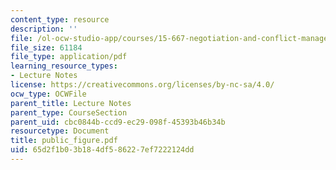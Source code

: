 ```yaml
---
content_type: resource
description: ''
file: /ol-ocw-studio-app/courses/15-667-negotiation-and-conflict-management-spring-2001/65d2f1b03b184df586227ef7222124dd_public_figure.pdf
file_size: 61184
file_type: application/pdf
learning_resource_types:
- Lecture Notes
license: https://creativecommons.org/licenses/by-nc-sa/4.0/
ocw_type: OCWFile
parent_title: Lecture Notes
parent_type: CourseSection
parent_uid: cbc0844b-ccd9-ec29-098f-45393b46b34b
resourcetype: Document
title: public_figure.pdf
uid: 65d2f1b0-3b18-4df5-8622-7ef7222124dd
---
```

